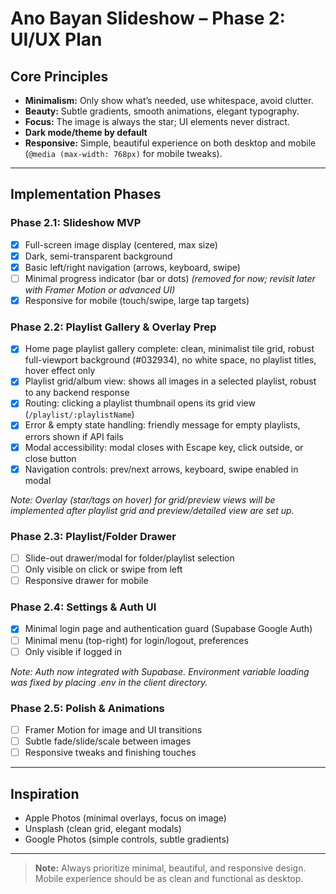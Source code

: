 # Ano Bayan Slideshow – Phase 2: UI/UX Plan

## Core Principles
- **Minimalism:** Only show what’s needed, use whitespace, avoid clutter.
- **Beauty:** Subtle gradients, smooth animations, elegant typography.
- **Focus:** The image is always the star; UI elements never distract.
- **Dark mode/theme by default**
- **Responsive:** Simple, beautiful experience on both desktop and mobile (`@media (max-width: 768px)` for mobile tweaks).

---

## Implementation Phases

### **Phase 2.1: Slideshow MVP**
- [x] Full-screen image display (centered, max size)
- [x] Dark, semi-transparent background
- [x] Basic left/right navigation (arrows, keyboard, swipe)
- [ ] Minimal progress indicator (bar or dots) *(removed for now; revisit later with Framer Motion or advanced UI)*
- [x] Responsive for mobile (touch/swipe, large tap targets)

### **Phase 2.2: Playlist Gallery & Overlay Prep**
- [x] Home page playlist gallery complete: clean, minimalist tile grid, robust full-viewport background (#032934), no white space, no playlist titles, hover effect only
- [x] Playlist grid/album view: shows all images in a selected playlist, robust to any backend response
- [x] Routing: clicking a playlist thumbnail opens its grid view (`/playlist/:playlistName`)
- [x] Error & empty state handling: friendly message for empty playlists, errors shown if API fails
- [x] Modal accessibility: modal closes with Escape key, click outside, or close button
- [x] Navigation controls: prev/next arrows, keyboard, swipe enabled in modal

*Note: Overlay (star/tags on hover) for grid/preview views will be implemented after playlist grid and preview/detailed view are set up.*

### **Phase 2.3: Playlist/Folder Drawer**
- [ ] Slide-out drawer/modal for folder/playlist selection
- [ ] Only visible on click or swipe from left
- [ ] Responsive drawer for mobile

### **Phase 2.4: Settings & Auth UI**
- [x] Minimal login page and authentication guard (Supabase Google Auth)
- [ ] Minimal menu (top-right) for login/logout, preferences
- [ ] Only visible if logged in

*Note: Auth now integrated with Supabase. Environment variable loading was fixed by placing .env in the client directory.*

### **Phase 2.5: Polish & Animations**
- [ ] Framer Motion for image and UI transitions
- [ ] Subtle fade/slide/scale between images
- [ ] Responsive tweaks and finishing touches

---

## Inspiration
- Apple Photos (minimal overlays, focus on image)
- Unsplash (clean grid, elegant modals)
- Google Photos (simple controls, subtle gradients)

---

> **Note:** Always prioritize minimal, beautiful, and responsive design. Mobile experience should be as clean and functional as desktop.
